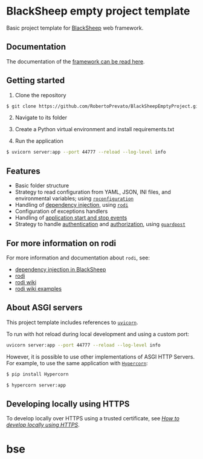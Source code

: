 # BlackSheep empty project template
Basic project template for [BlackSheep](https://github.com/RobertoPrevato/BlackSheep)
web framework.

## Documentation
The documentation of the [framework can be read here](https://www.neoteroi.dev/blacksheep/).

## Getting started
1. Clone the repository

```bash
$ git clone https://github.com/RobertoPrevato/BlackSheepEmptyProject.git yourproject
```

2. Navigate to its folder

3. Create a Python virtual environment and install requirements.txt

4. Run the application
```bash
$ uvicorn server:app --port 44777 --reload --log-level info
```

## Features
* Basic folder structure
* Strategy to read configuration from YAML, JSON, INI files, and environmental
  variables; using [`roconfiguration`](https://github.com/RobertoPrevato/roconfiguration)
* Handling of [dependency injection](https://www.neoteroi.dev/blacksheep/dependency-injection/), using [`rodi`](https://github.com/RobertoPrevato/rodi)
* Configuration of exceptions handlers
* Handling of [application start and stop events](https://www.neoteroi.dev/blacksheep/application/)
* Strategy to handle [authentication](https://www.neoteroi.dev/blacksheep/authentication/) and [authorization](https://www.neoteroi.dev/blacksheep/authorization/), using [`guardpost`](https://github.com/RobertoPrevato/GuardPost)

## For more information on rodi
For more information and documentation about `rodi`, see:

* [dependency injection in BlackSheep](https://www.neoteroi.dev/blacksheep/dependency-injection/)
* [rodi](https://github.com/RobertoPrevato/rodi)
* [rodi wiki](https://github.com/RobertoPrevato/rodi/wiki)
* [rodi wiki examples](https://github.com/RobertoPrevato/rodi/wiki/Examples)

## About ASGI servers
This project template includes references to [`uvicorn`](uvicorn.org).

To run with hot reload during local development and using a custom port:

```bash
uvicorn server:app --port 44777 --reload --log-level info
```

However, it is possible to use other implementations of ASGI HTTP Servers.
For example, to use the same application with [`Hypercorn`](https://pypi.org/project/Hypercorn/):

```bash
$ pip install Hypercorn

$ hypercorn server:app
```

## Developing locally using HTTPS
To develop locally over HTTPS using a trusted certificate, see
[_How to develop locally using HTTPS_](https://www.neoteroi.dev/blacksheep/develop-with-https/).
# bse

